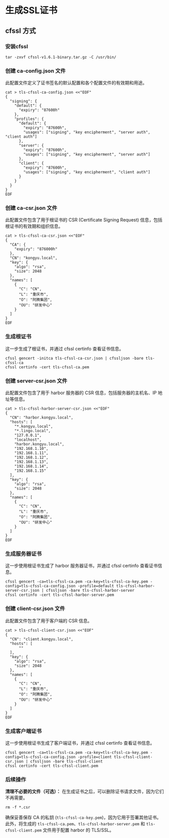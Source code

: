 # 生成SSL证书

## cfssl 方式

### 安装cfssl

```
tar -zxvf cfssl-v1.6.1-binary.tar.gz -C /usr/bin/
```

### 创建 ca-config.json 文件

此配置文件定义了证书签名的默认配置和各个配置文件的有效期和用途。

```
cat > tls-cfssl-ca-config.json <<"EOF"
{
  "signing": {
    "default": {
      "expiry": "87600h"
    },
    "profiles": {
      "default": {
        "expiry": "87600h",
        "usages": ["signing", "key encipherment", "server auth", "client auth"]
      },
      "server": {
        "expiry": "87600h",
        "usages": ["signing", "key encipherment", "server auth"]
      },
      "client": {
        "expiry": "87600h",
        "usages": ["signing", "key encipherment", "client auth"]
      }
    }
  }
}
EOF
```

### 创建 ca-csr.json 文件

此配置文件包含了用于根证书的 CSR (Certificate Signing Request) 信息，包括根证书的有效期和组织信息。

```
cat > tls-cfssl-ca-csr.json <<"EOF"
{
  "CA": {
    "expiry": "876000h"
  },
  "CN": "kongyu.local",
  "key": {
    "algo": "rsa",
    "size": 2048
  },
  "names": [
    {
      "C": "CN",
      "L": "重庆市",
      "O": "阿腾集团",
      "OU": "研发中心"
    }
  ]
}
EOF
```

### 生成根证书

这一步生成了根证书，并通过 cfssl certinfo 查看证书信息。

```
cfssl gencert -initca tls-cfssl-ca-csr.json | cfssljson -bare tls-cfssl-ca
cfssl certinfo -cert tls-cfssl-ca.pem
```

### 创建 server-csr.json 文件

此配置文件包含了用于 harbor 服务器的 CSR 信息，包括服务器的主机名、IP 地址等信息。

```
cat > tls-cfssl-harbor-server-csr.json <<"EOF"
{
  "CN": "harbor.kongyu.local",
  "hosts": [
    "*.kongyu.local",
    "*.lingo.local",
    "127.0.0.1",
    "localhost",
    "harbor.kongyu.local",
    "192.168.1.10",
    "192.168.1.11",
    "192.168.1.12",
    "192.168.1.13",
    "192.168.1.14",
    "192.168.1.15"
  ],
  "key": {
    "algo": "rsa",
    "size": 2048
  },
  "names": [
    {
      "C": "CN",
      "L": "重庆市",
      "O": "阿腾集团",
      "OU": "研发中心"
    }
  ]
}
EOF
```

### 生成服务器证书

这一步使用根证书生成了 harbor 服务器证书，并通过 cfssl certinfo 查看证书信息。

```
cfssl gencert -ca=tls-cfssl-ca.pem -ca-key=tls-cfssl-ca-key.pem -config=tls-cfssl-ca-config.json -profile=default tls-cfssl-harbor-server-csr.json | cfssljson -bare tls-cfssl-harbor-server
cfssl certinfo -cert tls-cfssl-harbor-server.pem
```

### 创建 client-csr.json 文件

此配置文件包含了用于客户端的 CSR 信息。

```
cat > tls-cfssl-client-csr.json <<"EOF"
{
  "CN": "client.kongyu.local",
  "hosts": [
      ""
  ],
  "key": {
    "algo": "rsa",
    "size": 2048
  },
  "names": [
    {
      "C": "CN",
      "L": "重庆市",
      "O": "阿腾集团",
      "OU": "研发中心"
    }
  ]
}
EOF
```

### 生成客户端证书

这一步使用根证书生成了客户端证书，并通过 cfssl certinfo 查看证书信息。

```
cfssl gencert -ca=tls-cfssl-ca.pem -ca-key=tls-cfssl-ca-key.pem -config=tls-cfssl-ca-config.json -profile=client tls-cfssl-client-csr.json | cfssljson -bare tls-cfssl-client
cfssl certinfo -cert tls-cfssl-client.pem
```

### 后续操作

**清理不必要的文件（可选）：** 在生成证书之后，可以删除证书请求文件，因为它们不再需要。

```
rm -f *.csr
```

确保妥善保存 CA 的私钥 (`tls-cfssl-ca-key.pem`)，因为它用于签署其他证书。此外，将生成的 `tls-cfssl-ca.pem`、`tls-cfssl-harbor-server.pem` 和 `tls-cfssl-client.pem` 文件用于配置 harbor 的 TLS/SSL。